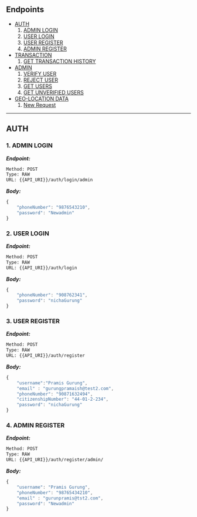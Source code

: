 ## Endpoints

* [AUTH](#auth)
    1. [ADMIN LOGIN](#1-admin-login)
    1. [USER LOGIN](#2-user-login)
    1. [USER REGISTER](#3-user-register)
    1. [ADMIN REGISTER](#4-admin-register)
* [TRANSACTION](#transaction)
    1. [GET TRANSACTION HISTORY](#1-get-transaction-history)
* [ADMIN](#admin)
    1. [VERIFY USER](#1-verify-user)
    1. [REJECT USER](#2-reject-user)
    1. [GET USERS](#3-get-users)
    1. [GET UNVERIFIED USERS](#4-get-unverified-users)
* [GEO-LOCATION DATA](#geo-location-data)
    1. [New Request](#1-new-request)

--------



## AUTH



### 1. ADMIN LOGIN



***Endpoint:***

```bash
Method: POST
Type: RAW
URL: {{API_URI}}/auth/login/admin
```



***Body:***

```js
{
    "phoneNumber": "9876543210",
    "password": "Newadmin"
}
```



### 2. USER LOGIN



***Endpoint:***

```bash
Method: POST
Type: RAW
URL: {{API_URI}}/auth/login
```



***Body:***

```js
{
    "phoneNumber": "908762341",
    "password": "nichaGurung"
}
```



### 3. USER REGISTER



***Endpoint:***

```bash
Method: POST
Type: RAW
URL: {{API_URI}}/auth/register
```



***Body:***

```js
{
    "username":"Pramis Gurung",
    "email" : "gurungpramaish@test2.com",
    "phoneNumber": "90871632494",
    "citizenshipNumber": "44-01-2-234",
    "password": "nichaGurung"
}
```



### 4. ADMIN REGISTER



***Endpoint:***

```bash
Method: POST
Type: RAW
URL: {{API_URI}}/auth/register/admin/
```



***Body:***

```js
{
    "username": "Pramis Gurung",
    "phoneNumber": "98765434210",
    "email" : "gurunpramis@tst2.com",
    "password": "Newadmin"
}
```
